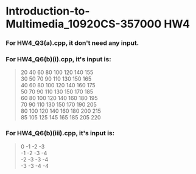 # Introduction-to-Multimedia_10920CS-357000 HW4

### For **HW4_Q3(a).cpp**, it don't need any input.
### For **HW4_Q6(b)(i).cpp**, it's input is:
> 20  40  60  80 100 120 140 155 <br>
> 30  50  70  90 110 130 150 165 <br>
> 40  60  80 100 120 140 160 175 <br>
> 50  70  90 110 130 150 170 185 <br>
> 60  80 100 120 140 160 180 195 <br>
> 70  90 110 130 150 170 190 205 <br>
> 80 100 120 140 160 180 200 215 <br>
> 85 105 125 145 165 185 205 220 <br>

### For **HW4_Q6(b)(iii).cpp**, it's input is:
>   0  -1  -2  -3 <br>
> -1  -2  -3  -4 <br>
> -2  -3  -3  -4 <br>
> -3  -3  -4  -4 <br>
